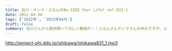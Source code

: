 ```yaml
---
title: 石川・ホンマ・ぶるんのBe-SIDE Your Life! vol.831-1
date: 2022-04-30
tags: ['2022年', '2022年04月']
draft: false
summary: 石川さんから是非聞いてほしい番組が！！ぶるんさんホンマさんお休みですが、ぶるんさんのパン屋さんおいしいです！
---
```


http://project-phi.ddo.jp/ishikawa/ishikawa831_1.mp3
